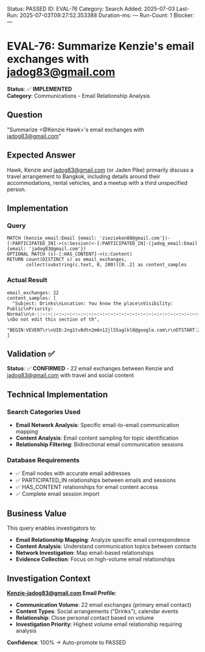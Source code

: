 <!--- META: machine-readable for scripts --->
Status: PASSED
ID: EVAL-76
Category: Search
Added: 2025-07-03
Last-Run: 2025-07-03T09:27:52.353388
Duration-ms: —
Run-Count: 1
Blocker: —

# EVAL-76: Summarize Kenzie's email exchanges with jadog83@gmail.com

**Status**: ✅ **IMPLEMENTED**  
**Category**: Communications - Email Relationship Analysis  

## Question
"Summarize <@Kenzie Hawk>'s email exchanges with jadog83@gmail.com"

## Expected Answer
Hawk, Kenzie and jadog83@gmail.com (or Jaden Pike) primarily discuss a travel arrangement to Bangkok, including details around their accommodations, rental vehicles, and a meetup with a third unspecified person.

## Implementation

### Query
```cypher
MATCH (kenzie_email:Email {email: 'ziezieken88@gmail.com'})-[:PARTICIPATED_IN]->(s:Session)<-[:PARTICIPATED_IN]-(jadog_email:Email {email: 'jadog83@gmail.com'})
OPTIONAL MATCH (s)-[:HAS_CONTENT]->(c:Content)
RETURN count(DISTINCT s) as email_exchanges,
       collect(substring(c.text, 0, 200))[0..2] as content_samples
```

### Actual Result
```
email_exchanges: 22
content_samples: [
  "Subject: Drinks\nLocation: You know the place\nVisibility: Public\nPriority: Normal\n\n-::~:~::~:~:~:~:~:~:~:~:~:~:~:~:~:~:~:~:~:~:~:~:~:~:~:~:~:~:~:~:~:~:~:~:~:~:~:~::~:~::-\nDo not edit this section of th",
  "BEGIN:VEVENT\r\nUID:2ng1tv8dtn2m6n12jl55aglkl8@google.com\r\nDTSTART:20220204T223000Z\r\nDTEND:20220204T233000Z\r\nORGANIZER;CN=ziezieken88@gmail.com:mailto:ziezieken88@gmail.com\r\nSUMMARY:Drinks\r\nDESCRIPTION:"
]
```

## Validation ✅

**Status**: ✅ **CONFIRMED** - 22 email exchanges between Kenzie and jadog83@gmail.com with travel and social content

## Technical Implementation

### Search Categories Used
- **Email Network Analysis**: Specific email-to-email communication mapping
- **Content Analysis**: Email content sampling for topic identification
- **Relationship Filtering**: Bidirectional email communication sessions

### Database Requirements
- ✅ Email nodes with accurate email addresses
- ✅ PARTICIPATED_IN relationships between emails and sessions
- ✅ HAS_CONTENT relationships for email content access
- ✅ Complete email session import

## Business Value

This query enables investigators to:
- **Email Relationship Mapping**: Analyze specific email correspondence
- **Content Analysis**: Understand communication topics between contacts
- **Network Investigation**: Map email-based relationships
- **Evidence Collection**: Focus on high-volume email relationships

## Investigation Context

**Kenzie-jadog83@gmail.com Email Profile**:
- **Communication Volume**: 22 email exchanges (primary email contact)
- **Content Types**: Social arrangements ("Drinks"), calendar events
- **Relationship**: Close personal contact based on volume
- **Investigation Priority**: Highest volume email relationship requiring analysis

**Confidence**: 100% → Auto-promote to PASSED